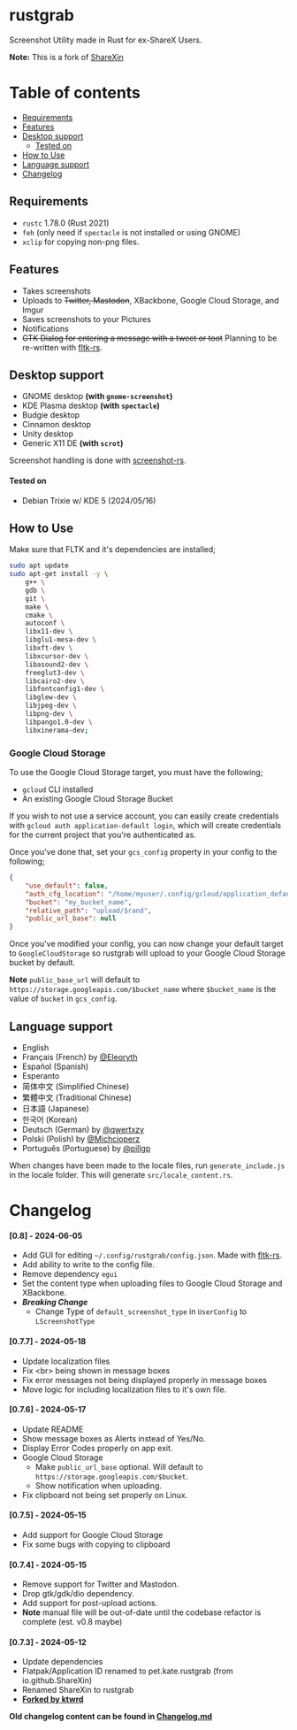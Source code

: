 # rustgrab
Screenshot Utility made in Rust for ex-ShareX Users.

**Note:** This is a fork of [ShareXin](https://github.com/sharexin/sharexin)

# Table of contents
* [Requirements](#requirements)
* [Features](#features)
* [Desktop support](#desktop-support)
    * [Tested on](#tested-on)
* [How to Use](#how-to-use)
* [Language support](#language-support)
* [Changelog](#changelog)

## Requirements
* `rustc` 1.78.0 (Rust 2021)
* `feh` (only need if `spectacle` is not installed or using GNOME)
* `xclip` for copying non-png files.

## Features
* Takes screenshots
* Uploads to ~~Twitter, Mastodon~~, XBackbone, Google Cloud Storage, and Imgur
* Saves screenshots to your Pictures
* Notifications
* ~~GTK Dialog for entering a message with a tweet or toot~~ Planning to be re-written with [fltk-rs](https://crates.io/crates/fltk).

## Desktop support
- GNOME desktop **(with `gnome-screenshot`)**
- KDE Plasma desktop **(with `spectacle`)**
- Budgie desktop
- Cinnamon desktop
- Unity desktop
- Generic X11 DE **(with `scrot`)**

Screenshot handling is done with [screenshot-rs](https://crates.io/crates/screenshot-rs).
#### Tested on
- Debian Trixie w/ KDE 5 (2024/05/16)

## How to Use

Make sure that FLTK and it's dependencies are installed;
```bash
sudo apt update
sudo apt-get install -y \
    g++ \
    gdb \
    git \
    make \
    cmake \
    autoconf \
    libx11-dev \
    libglu1-mesa-dev \
    libxft-dev \
    libxcursor-dev \
    libasound2-dev \
    freeglut3-dev \
    libcairo2-dev \
    libfontconfig1-dev \
    libglew-dev \
    libjpeg-dev \
    libpng-dev \
    libpango1.0-dev \
    libxinerama-dev;
```

### Google Cloud Storage
To use the Google Cloud Storage target, you must have the following;
- `gcloud` CLI installed
- An existing Google Cloud Storage Bucket

If you wish to not use a service account, you can easily create credentials with `gcloud auth application-default login`, which will create credentials for the current project that you're authenticated as.

Once you've done that, set your `gcs_config` property in your config to the following;
```json
{
    "use_default": false,
    "auth_cfg_location": "/home/myuser/.config/gcloud/application_default_credentials.json",
    "bucket": "my_bucket_name",
    "relative_path": "upload/$rand",
    "public_url_base": null
}
```

Once you've modified your config, you can now change your default target to `GoogleCloudStorage` so rustgrab will upload to your Google Cloud Storage bucket by default.

**Note** `public_base_url` will default to `https://storage.googleapis.com/$bucket_name` where `$bucket_name` is the value of `bucket` in `gcs_config`.

## Language support
* English
* Français (French) by [@Eleoryth](https://twitter.com/Eleoryth)
* Español (Spanish)
* Esperanto
* 简体中文 (Simplified Chinese)
* 繁體中文 (Traditional Chinese)
* 日本語 (Japanese)
*  한국어 (Korean)
* Deutsch (German) by [@qwertxzy](https://twitter.com/qwertxzy)
* Polski (Polish) by [@Michcioperz](https://twitter.com/Michcioperz)
* Português (Portuguese) by [@pillgp](https://twitter.com/pillgp)

When changes have been made to the locale files, run `generate_include.js` in the locale folder. This will generate `src/locale_content.rs`.

# Changelog
#### [0.8] - 2024-06-05
- Add GUI for editing `~/.config/rustgrab/config.json`. Made with [fltk-rs](https://crates.io/crates/fltk).
- Add ability to write to the config file.
- Remove dependency `egui`
- Set the content type when uploading files to Google Cloud Storage and XBackbone.
- ***Breaking Change***
  * Change Type of `default_screenshot_type` in `UserConfig` to `LScreenshotType`

#### [0.7.7] - 2024-05-18
- Update localization files
- Fix \<br> being shown in message boxes
- Fix error messages not being displayed properly in message boxes
- Move logic for including localization files to it's own file.

#### [0.7.6] - 2024-05-17
- Update README
- Show message boxes as Alerts instead of Yes/No.
- Display Error Codes properly on app exit.
- Google Cloud Storage
    - Make `public_url_base` optional. Will default to `https://storage.googleapis.com/$bucket`.
    - Show notification when uploading.
- Fix clipboard not being set properly on Linux.

#### [0.7.5] - 2024-05-15
- Add support for Google Cloud Storage
- Fix some bugs with copying to clipboard

#### [0.7.4] - 2024-05-15
- Remove support for Twitter and Mastodon.
- Drop gtk/gdk/dio dependency.
- Add support for post-upload actions.
- **Note** manual file will be out-of-date until the codebase refactor is complete (est. v0.8 maybe)

#### [0.7.3] - 2024-05-12
- Update dependencies
- Flatpak/Application ID renamed to pet.kate.rustgrab (from io.github.ShareXin)
- Renamed ShareXin to rustgrab
- **[Forked by ktwrd](https://github.com/ktwrd/rustgrab)**


**Old changelog content can be found in [Changelog.md](Changelog)**